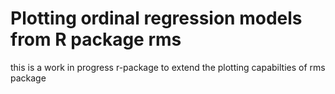 # Plotting ordinal regression models from R package rms

this is a work in progress r-package to extend the plotting capabilties of rms package 

